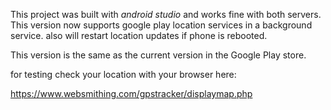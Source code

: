 This project was built with *android studio* and works fine with both servers. This version now supports google play location services in a background service. also will restart location updates if phone is rebooted.

This version is the same as the current version in the Google Play store.

for testing check your location with your browser here: 
 
https://www.websmithing.com/gpstracker/displaymap.php
